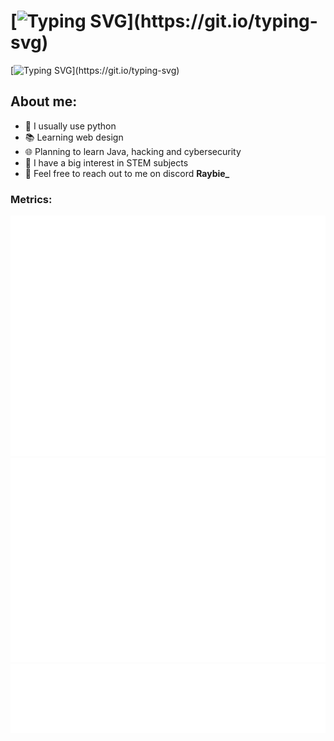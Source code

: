 # [![Typing SVG](https://readme-typing-svg.demolab.com?font=&pause=1000&color=8A22F7&repeat=false&width=435&lines=Heyya%2C+I'm+Raybie!)](https://git.io/typing-svg)
[![Typing SVG](https://readme-typing-svg.demolab.com?font=&pause=1000&color=8A22F7&repeat=false&width=435&lines=Heyya%2C+I'm+Raybie!)](https://git.io/typing-svg)

## About me:
- 🐍 I usually use python
- 📚 Learning web design
- 🌐 Planning to learn Java, hacking and cybersecurity
- 🧪 I have a big interest in STEM subjects
- 💬 Feel free to reach out to me on discord **Raybie_**

### Metrics:
![Metrics](/github-metrics.svg)
![Metrics](/metrics.plugin.isocalendar.fullyear.svg)
![Metrics](/metrics.plugin.languages.svg)

